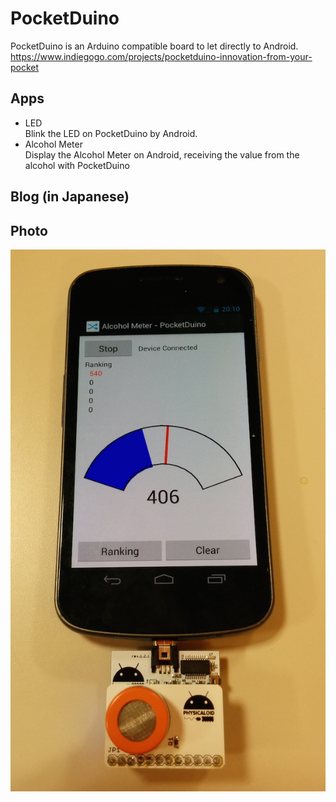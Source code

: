 PocketDuino
===========

PocketDuino is an Arduino compatible board to let directly to Android.
https://www.indiegogo.com/projects/pocketduino-innovation-from-your-pocket

## Apps
- LED <br>
  Blink the LED on PocketDuino by Android. <br>
- Alcohol Meter <br>
  Display the Alcohol Meter on Android, receiving the value from the alcohol with PocketDuino<br>

## Blog (in Japanese)


## Photo
![photo](https://raw.githubusercontent.com/ohwada/PocketDuino/master/docs/android_alcohol.png)
